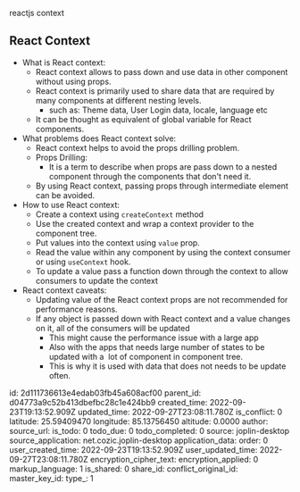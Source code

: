 reactjs context

## React Context

- What is React context:
    - React context allows to pass down and use data in other component without using props.
    - React context is primarily used to share data that are required by many components at different nesting levels.
        - such as: Theme data, User Login data, locale, language etc
    - It can be thought as equivalent of global variable for React components.
- What problems does React context solve:
    - React context helps to avoid the props drilling problem.
    - Props Drilling:
        - It is a term to describe when props are pass down to a nested component through the components that don't need it.
    - By using React context, passing props through intermediate element can be avoided.
- How to use React context:
    - Create a context using `createContext` method
    - Use the created context and wrap a context provider to the component tree.
    - Put values into the context using `value` prop.
    - Read the value within any component by using the context consumer or using `useContext` hook.
    - To update a value pass a function down through the context to allow consumers to update the context
- React context caveats:
    - Updating value of the React context props are not recommended for performance reasons.
    - If any object is passed down with React context and a value changes on it, all of the consumers will be updated
        - This might cause the performance issue with a large app
        - Also with the apps that needs large number of states to be updated with a  lot of component in component tree.
        - This is why it is used with data that does not needs to be update often.

id: 2d111736613e4edab03fb45a608acf00
parent_id: d04773a9c52b413dbefbc28c1e424bb9
created_time: 2022-09-23T19:13:52.909Z
updated_time: 2022-09-27T23:08:11.780Z
is_conflict: 0
latitude: 25.59409470
longitude: 85.13756450
altitude: 0.0000
author: 
source_url: 
is_todo: 0
todo_due: 0
todo_completed: 0
source: joplin-desktop
source_application: net.cozic.joplin-desktop
application_data: 
order: 0
user_created_time: 2022-09-23T19:13:52.909Z
user_updated_time: 2022-09-27T23:08:11.780Z
encryption_cipher_text: 
encryption_applied: 0
markup_language: 1
is_shared: 0
share_id: 
conflict_original_id: 
master_key_id: 
type_: 1